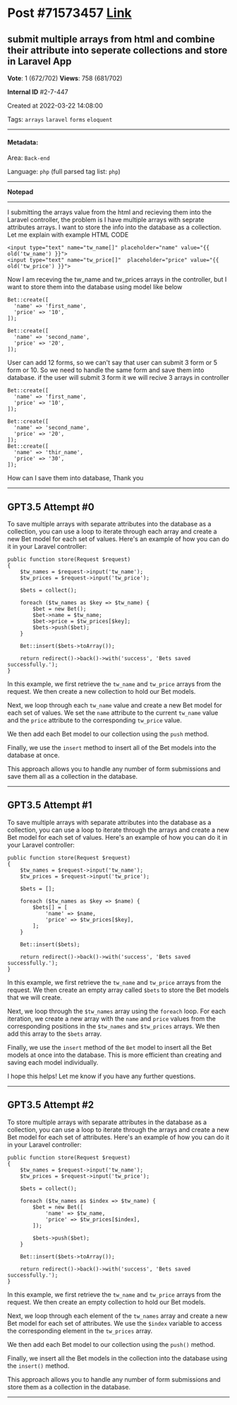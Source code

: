 
# Post \#71573457 [Link](https://stackoverflow.com/questions/71573457/)

## submit multiple arrays from html and combine their attribute into seperate collections and store in Laravel App

**Vote**: 1 (672/702) **Views**: 758 (681/702) 

**Internal ID** \#2-7-447

Created at 2022-03-22 14:08:00

Tags: `arrays` `laravel` `forms` `eloquent`

----------

#### Metadata:

Area: `Back-end`

Language: `php` (full parsed tag list: `php`)

----------

**Notepad**


----------

I submitting the arrays value from the html and recieving them into the Laravel controller, the problem is I have multiple arrays with seprate attributes arrays. I want to store the info into the database as a collection. Let me explain with example
HTML CODE
```
<input type="text" name="tw_name[]" placeholder="name" value="{{ old('tw_name') }}">
<input type="text" name="tw_price[]"  placeholder="price" value="{{ old('tw_price') }}">
```

Now I am receving the tw_name and tw_prices arrays in the controller, but I want to store them into the database using model like below
```
Bet::create([
  'name' => 'first_name',
  'price' => '10',
]);

Bet::create([
  'name' => 'second_name',
  'price' => '20',
]);
```

User can add 12 forms, so we can't say that user can submit 3 form or 5 form or 10. So we need to handle the same form and save them into database.
if the user will submit 3 form it we will recive 3 arrays in controller
```
Bet::create([
  'name' => 'first_name',
  'price' => '10',
]);

Bet::create([
  'name' => 'second_name',
  'price' => '20',
]);
Bet::create([
  'name' => 'thir_name',
  'price' => '30',
]);
```

How can I save them into database, Thank you


----------
        
## GPT3.5 Attempt \#0

To save multiple arrays with separate attributes into the database as a collection, you can use a loop to iterate through each array and create a new Bet model for each set of values. Here's an example of how you can do it in your Laravel controller:

```
public function store(Request $request)
{
    $tw_names = $request->input('tw_name');
    $tw_prices = $request->input('tw_price');

    $bets = collect();

    foreach ($tw_names as $key => $tw_name) {
        $bet = new Bet();
        $bet->name = $tw_name;
        $bet->price = $tw_prices[$key];
        $bets->push($bet);
    }

    Bet::insert($bets->toArray());

    return redirect()->back()->with('success', 'Bets saved successfully.');
}
```

In this example, we first retrieve the `tw_name` and `tw_price` arrays from the request. We then create a new collection to hold our Bet models.

Next, we loop through each `tw_name` value and create a new Bet model for each set of values. We set the `name` attribute to the current `tw_name` value and the `price` attribute to the corresponding `tw_price` value.

We then add each Bet model to our collection using the `push` method.

Finally, we use the `insert` method to insert all of the Bet models into the database at once.

This approach allows you to handle any number of form submissions and save them all as a collection in the database.

--------

## GPT3.5 Attempt \#1

To save multiple arrays with separate attributes into the database as a collection, you can use a loop to iterate through the arrays and create a new Bet model for each set of values. Here's an example of how you can do it in your Laravel controller:

```
public function store(Request $request)
{
    $tw_names = $request->input('tw_name');
    $tw_prices = $request->input('tw_price');

    $bets = [];

    foreach ($tw_names as $key => $name) {
        $bets[] = [
            'name' => $name,
            'price' => $tw_prices[$key],
        ];
    }

    Bet::insert($bets);

    return redirect()->back()->with('success', 'Bets saved successfully.');
}
```

In this example, we first retrieve the `tw_name` and `tw_price` arrays from the request. We then create an empty array called `$bets` to store the Bet models that we will create.

Next, we loop through the `$tw_names` array using the `foreach` loop. For each iteration, we create a new array with the `name` and `price` values from the corresponding positions in the `$tw_names` and `$tw_prices` arrays. We then add this array to the `$bets` array.

Finally, we use the `insert` method of the `Bet` model to insert all the Bet models at once into the database. This is more efficient than creating and saving each model individually.

I hope this helps! Let me know if you have any further questions.

--------

## GPT3.5 Attempt \#2

To store multiple arrays with separate attributes in the database as a collection, you can use a loop to iterate through the arrays and create a new Bet model for each set of attributes. Here's an example of how you can do it in your Laravel controller:

```
public function store(Request $request)
{
    $tw_names = $request->input('tw_name');
    $tw_prices = $request->input('tw_price');

    $bets = collect();

    foreach ($tw_names as $index => $tw_name) {
        $bet = new Bet([
            'name' => $tw_name,
            'price' => $tw_prices[$index],
        ]);

        $bets->push($bet);
    }

    Bet::insert($bets->toArray());

    return redirect()->back()->with('success', 'Bets saved successfully.');
}
```

In this example, we first retrieve the `tw_name` and `tw_price` arrays from the request. We then create an empty collection to hold our Bet models.

Next, we loop through each element of the `tw_names` array and create a new Bet model for each set of attributes. We use the `$index` variable to access the corresponding element in the `tw_prices` array.

We then add each Bet model to our collection using the `push()` method.

Finally, we insert all the Bet models in the collection into the database using the `insert()` method.

This approach allows you to handle any number of form submissions and store them as a collection in the database.

--------
